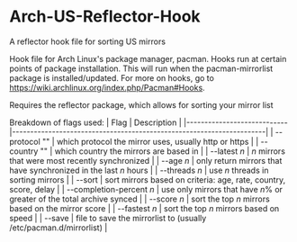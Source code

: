 # Arch-US-Reflector-Hook
A reflector hook file for sorting US mirrors

Hook file for Arch Linux's package manager, pacman.
Hooks run at certain points of package installation.  This will run when the pacman-mirrorlist package is installed/updated.
For more on hooks, go to https://wiki.archlinux.org/index.php/Pacman#Hooks.

Requires the reflector package, which allows for sorting your mirror list

Breakdown of flags used:
  | Flag                       | Description                                                          |
  |----------------------------|----------------------------------------------------------------------|
  | --protocol "<protocol>"    | which protocol the mirror uses, usually http or https                |
  | --country "<country name>" | which country the mirrors are based in                               |
  | --latest *n*                 | *n* mirrors that were most recently synchronized                       |
  | --age *n*                    | only return mirrors that have synchronized in the last *n* hours       |
  | --threads *n*                | use *n* threads in sorting mirrors                                     |
  | --sort                     | sort mirrors based on criteria: age, rate, country, score, delay     |
  | --completion-percent *n*     | use only mirrors that have *n*% or greater of the total archive synced |
  | --score *n*                  | sort the top *n* mirrors based on the mirror score                     |
  | --fastest *n*                | sort the top *n* mirrors based on speed                                |
  | --save <filepath>                    | file to save the mirrorlist to (usually /etc/pacman.d/mirrorlist)    |
